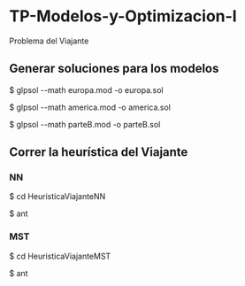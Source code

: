 # TP-Modelos-y-Optimizacion-I

Problema del Viajante

## Generar soluciones para los modelos

$ glpsol --math europa.mod -o europa.sol

$ glpsol --math america.mod -o america.sol

$ glpsol --math parteB.mod -o parteB.sol

## Correr la heurística del Viajante

### NN

$ cd HeuristicaViajanteNN

$ ant

### MST

$ cd HeuristicaViajanteMST

$ ant
